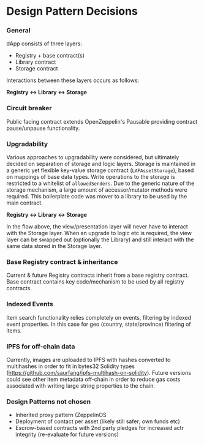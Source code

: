 # Design Pattern Decisions


### General
dApp consists of three layers:
- Registry + base contract(s)
- Library contract
- Storage contract

Interactions between these layers occurs as follows:

**Registry <-> Library <-> Storage**

### Circuit breaker
Public facing contract extends OpenZeppelin's Pausable providing contract pause/unpause functionality.


### Upgradability
Various approaches to upgradability were considered, but ultimately decided on separation of storage and logic layers. Storage is maintained in a generic yet flexible key-value storage contract (`LAFAssetStorage`), based on mappings of base data types. Write operations to the storage is restricted to a whitelist of `allowedSenders`.
Due to the generic nature of the storage mechanism, a large amount of accessor/mutator methods were required. This boilerplate code was mover to a library to be used by the main contract.

**Registry <-> Library <-> Storage**

In the flow above, the view/presentation layer will never have to interact with the Storage layer. When an upgrade to logic etc is required, the view layer can be swapped out (optionally the Library) and still interact with the same data stored in the Storage layer. 

### Base Registry contract & inheritance
Current & future Registry contracts inherit from a base registry contract. Base contract contains key code/mechanism to be used by all registry contracts.

### Indexed Events
Item search functionality relies completely on events, filtering by indexed event properties. In this case for geo (country, state/province) filtering of items.

### IPFS for off-chain data
Currently, images are uploaded to IPFS with hashes converted to multihashes in order to fit in bytes32 Solidity types (https://github.com/saurfang/ipfs-multihash-on-solidity). Future versions could see other item metadata off-chain in order to reduce gas costs associated with writing large string properties to the chain.

### Design Patterns not chosen
- Inherited proxy pattern (ZeppelinOS
- Deployment of contact per asset (likely still safer; own funds etc)
- Escrow-based contracts with 2nd party pledges for increased actr integrity (re-evaluate for future versions)